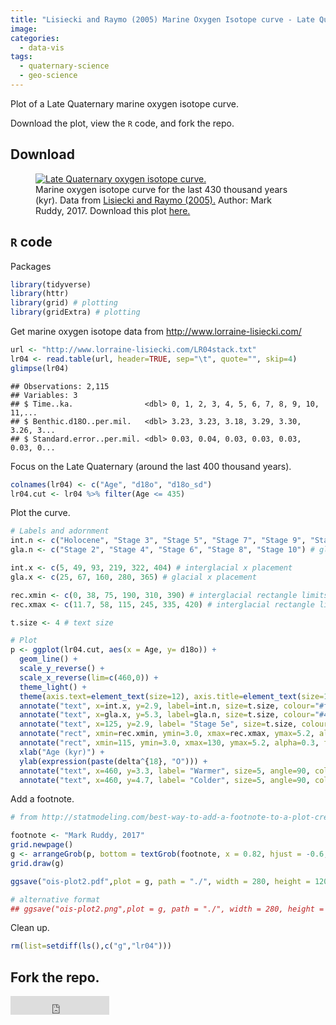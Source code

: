 ```yaml
---
title: "Lisiecki and Raymo (2005) Marine Oxygen Isotope curve - Late Quaternary"
image: 
categories:
  - data-vis
tags:
  - quaternary-science
  - geo-science
---
```


Plot of a Late Quaternary marine oxygen isotope curve. 

Download the plot, view the `R` code, and fork the repo.

## Download

<figure class="align-centre">
  <a href="{{ site.url }}{{ site.baseurl }}/assets/images/geo-science/ois-plot.png"><img src="{{ site.url }}{{ site.baseurl }}/assets/images/geo-science/ois-plot.png" alt="Late Quaternary oxygen isotope curve."></a>
  <figcaption>Marine oxygen isotope curve for the last 430 thousand years (kyr). Data from <a href="http://www.lorraine-lisiecki.com/stack.html" target="_blank">Lisiecki and Raymo (2005).</a> Author: Mark Ruddy, 2017. Download this plot <a href="{{ site.downloadurl }}06f678dc/LisieckiRaymo2005_d18O.pdf">here.</a></figcaption>
</figure> 


## `R` code
Packages 

```r
library(tidyverse)
library(httr)
library(grid) # plotting
library(gridExtra) # plotting
```


Get marine oxygen isotope data from <http://www.lorraine-lisiecki.com/>

```r
url <- "http://www.lorraine-lisiecki.com/LR04stack.txt"
lr04 <- read.table(url, header=TRUE, sep="\t", quote="", skip=4)
glimpse(lr04)
```

```
## Observations: 2,115
## Variables: 3
## $ Time..ka.                <dbl> 0, 1, 2, 3, 4, 5, 6, 7, 8, 9, 10, 11,...
## $ Benthic.d18O..per.mil.   <dbl> 3.23, 3.23, 3.18, 3.29, 3.30, 3.26, 3...
## $ Standard.error..per.mil. <dbl> 0.03, 0.04, 0.03, 0.03, 0.03, 0.03, 0...
```


Focus on the Late Quaternary (around the last 400 thousand years).

```r
colnames(lr04) <- c("Age", "d18o", "d18o_sd") 
lr04.cut <- lr04 %>% filter(Age <= 435)
```

Plot the curve.

```r
# Labels and adornment
int.n <- c("Holocene", "Stage 3", "Stage 5", "Stage 7", "Stage 9", "Stage 11") # interglacial labels
gla.n <- c("Stage 2", "Stage 4", "Stage 6", "Stage 8", "Stage 10") # glacial labels

int.x <- c(5, 49, 93, 219, 322, 404) # interglacial x placement
gla.x <- c(25, 67, 160, 280, 365) # glacial x placement

rec.xmin <- c(0, 38, 75, 190, 310, 390) # interglacial rectangle limits
rec.xmax <- c(11.7, 58, 115, 245, 335, 420) # interglacial rectangle limits

t.size <- 4 # text size

# Plot
p <- ggplot(lr04.cut, aes(x = Age, y= d18o)) +
  geom_line() + 
  scale_y_reverse() + 
  scale_x_reverse(lim=c(460,0)) +
  theme_light() +
  theme(axis.text=element_text(size=12), axis.title=element_text(size=16)) +
  annotate("text", x=int.x, y=2.9, label=int.n, size=t.size, colour="#f1a340") +
  annotate("text", x=gla.x, y=5.3, label=gla.n, size=t.size, colour="#4D3E87") +
  annotate("text", x=125, y=2.9, label= "Stage 5e", size=t.size, colour="#AA3108") +
  annotate("rect", xmin=rec.xmin, ymin=3.0, xmax=rec.xmax, ymax=5.2, alpha=0.1) +
  annotate("rect", xmin=115, ymin=3.0, xmax=130, ymax=5.2, alpha=0.3, fill="#AA3108") +
  xlab("Age (kyr)") +
  ylab(expression(paste(delta^{18}, "O"))) + 
  annotate("text", x=460, y=3.3, label= "Warmer", size=5, angle=90, colour="#f1a340") + 
  annotate("text", x=460, y=4.7, label= "Colder", size=5, angle=90, colour="#4D3E87")
```

Add a footnote.

```r
# from http://statmodeling.com/best-way-to-add-a-footnote-to-a-plot-created-with-ggplot2.html

footnote <- "Mark Ruddy, 2017"
grid.newpage()
g <- arrangeGrob(p, bottom = textGrob(footnote, x = 0.82, hjust = -0.6, vjust=-2, gp = gpar(fontface = "italic", alpha=0.5, fontsize = 10)))
grid.draw(g)
```


```r
ggsave("ois-plot2.pdf",plot = g, path = "./", width = 280, height = 120, units = "mm")

# alternative format
## ggsave("ois-plot2.png",plot = g, path = "./", width = 280, height = 120, units = "mm")
```

Clean up. 

```r
rm(list=setdiff(ls(),c("g","lr04")))
```

## Fork the repo.

<iframe style="display: inline-block;" src="https://ghbtns.com/github-btn.html?user=markruddy&repo=ois5e-plot&type=fork&count=true&size=large" frameborder="0" scrolling="0" width="158px" height="30px"></iframe>




